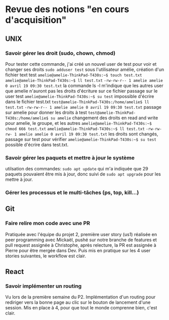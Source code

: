 # Revue des notions "en cours d'acquisition"

## UNIX

### Savoir gérer les droit (sudo, chown, chmod)

Pour tester cette commande, j'ai créé un nouvel user de test pour voir et changer ses droits 
```sudo adduser test```
sous l'utilisateur amélie, création d'un fichier text test
```amelie@amelie-ThinkPad-T430s:~$ touch test.txt```
```amelie@amelie-ThinkPad-T430s:~$ ll test.txt```
```-rw-rw-r-- 1 amelie amelie 0 avril 19 09:30 test.txt```
la commande ls -l m'indique que les autres user que amelie n'auront pas les droits d'écriture sur ce fichier
passage sur le user test
```amelie@amelie-ThinkPad-T430s:~$ su test```
impossible d'écrire dans le fichier test.txt
```test@amelie-ThinkPad-T430s:/home/amelie$ ll test.txt```
```-rw-rw-r-- 1 amelie amelie 0 avril 19 09:30 test.txt```
passage sur amelie pour donner les droits à test
```test@amelie-ThinkPad-T430s:/home/amelie$ su amelie```
changement des droits en read and write pour amelie, le groupe, et les autres
```amelie@amelie-ThinkPad-T430s:~$ chmod 666 test.txt```
```amelie@amelie-ThinkPad-T430s:~$ ll test.txt```
```-rw-rw-rw- 1 amelie amelie 0 avril 19 09:30 test.txt```
les droits sont changés, passage sur test pour vérifier
```amelie@amelie-ThinkPad-T430s:~$ su test```
possible d'écrire dans test.txt.

### Savoir gérer les paquets et mettre à jour le système

utilsation des commandes: 
```sudo apt update```
qui m'a indiquée que 29 paquets pouvaient être mis à jour, donc suivi de 
```sudo apt upgrade```
pour les mettre à jour.

### Gérer les processus et le multi-tâches  (ps, top, kill...)


## Git

### Faire relire mon code avec une PR

Pratiquée avec l'équipe du projet 2, première user story (us1) réalisée en peer programming avec Mickaël, pushé sur notre branche de features et pull request assignée à Christophe, après relecture, la PR est assignée à Pierre pour être mergée dans Dev.
Puis mis en pratique sur les 4 user stories suivantes, le workflow est clair.

## React

### Savoir implémenter un routing

Vu lors de la première semaine du P2. Implémentation d'un routing pour rediriger vers la bonne page au clic sur le bouton de lancement d'une session. Mis en place à 4, pour que tout le monde comprenne bien, c'est clair. 